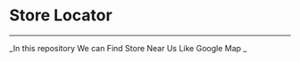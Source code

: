 # Store Locator
___________________

_In this repository We can Find Store Near Us Like Google Map _


